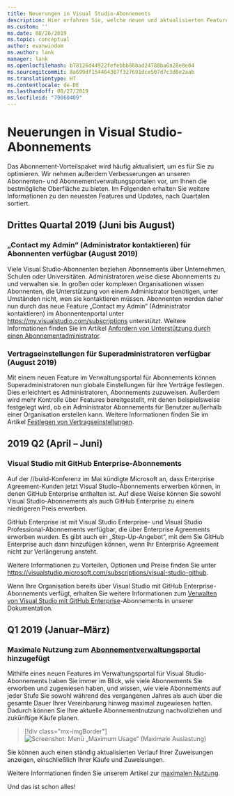 ```yaml
---
title: Neuerungen in Visual Studio-Abonnements
description: Hier erfahren Sie, welche neuen und aktualisierten Features Sie für die Verwaltung von Visual Studio-Abonnements verwenden können.
ms.custom: ''
ms.date: 08/26/2019
ms.topic: conceptual
author: evanwindom
ms.author: lank
manager: lank
ms.openlocfilehash: b78126d44922fefebbb86bad24788ba6a28e8e04
ms.sourcegitcommit: 8a699df154464387f327691dce507d7c3d0e2aab
ms.translationtype: HT
ms.contentlocale: de-DE
ms.lasthandoff: 08/27/2019
ms.locfileid: "70060409"
---
```

# <a name="what39s-new-in-visual-studio-subscriptions"></a>Neuerungen in Visual Studio-Abonnements

Das Abonnement-Vorteilspaket wird häufig aktualisiert, um es für Sie zu optimieren. Wir nehmen außerdem Verbesserungen an unseren Abonnenten- und Abonnementverwaltungsportalen vor, um Ihnen die bestmögliche Oberfläche zu bieten.  Im Folgenden erhalten Sie weitere Informationen zu den neuesten Features und Updates, nach Quartalen sortiert.

## <a name="2019-q3-june-august"></a>Drittes Quartal 2019 (Juni bis August)

### <a name="contact-my-admin-available-for-subscribers---august-2019"></a>„Contact my Admin“ (Administrator kontaktieren) für Abonnenten verfügbar (August 2019)
Viele Visual Studio-Abonnenten beziehen Abonnements über Unternehmen, Schulen oder Universitäten. Administratoren weise diese Abonnements zu und verwalten sie.  In großen oder komplexen Organisationen wissen Abonnenten, die Unterstützung von einem Administrator benötigen, unter Umständen nicht, wen sie kontaktieren müssen.  Abonnenten werden daher nun durch das neue Feature „Contact my Admin“ (Administrator kontaktieren) im Abonnentenportal unter https://my.visualstudio.com/subscriptions unterstützt. Weitere Informationen finden Sie im Artikel [Anfordern von Unterstützung durch einen Abonnementadministrator](contact-my-admin.md). 

### <a name="agreement-preferences-available-for-super-admins---august-2019"></a>Vertragseinstellungen für Superadministratoren verfügbar (August 2019)
Mit einem neuen Feature im Verwaltungsportal für Abonnements können Superadministratoren nun globale Einstellungen für ihre Verträge festlegen.  Dies erleichtert es Administratoren, Abonnements zuzuweisen. Außerdem wird mehr Kontrolle über Features bereitgestellt, mit denen beispielsweise festgelegt wird, ob ein Administrator Abonnements für Benutzer außerhalb einer Organisation erstellen kann.  Weitere Informationen finden Sie im Artikel [Festlegen von Vertragseinstellungen](admin-prefs.md). 

## <a name="2019-q2-april-june"></a>2019 Q2 (April – Juni)

### <a name="visual-studio-with-github-enterprise-subscriptions"></a>Visual Studio mit GitHub Enterprise-Abonnements
Auf der //build-Konferenz im Mai kündigte Microsoft an, dass Enterprise Agreement-Kunden jetzt Visual Studio-Abonnements erwerben können, in denen GitHub Enterprise enthalten ist.  Auf diese Weise können Sie sowohl Visual Studio-Abonnements als auch GitHub Enterprise zu einem niedrigeren Preis erwerben.  

GitHub Enterprise ist mit Visual Studio Enterprise- und Visual Studio Professional-Abonnements verfügbar, die über Enterprise Agreements erworben wurden. Es gibt auch ein „Step-Up-Angebot“, mit dem Sie GitHub Enterprise auch dann hinzufügen können, wenn Ihr Enterprise Agreement nicht zur Verlängerung ansteht.

Weitere Informationen zu Vorteilen, Optionen und Preise finden Sie unter https://visualstudio.microsoft.com/subscriptions/visual-studio-github. 

Wenn Ihre Organisation bereits über Visual Studio mit GitHub Enterprise-Abonnements verfügt, erhalten Sie weitere Informationen zum [Verwalten von Visual Studio mit GitHub Enterprise](assign-github.md)-Abonnements in unserer Dokumentation.  

## <a name="2019-q1-january-march"></a>Q1 2019 (Januar–März)

### <a name="maximum-usage-added-to-subscriptions-administration-portalhttpsmanagevisualstudiocom"></a>Maximale Nutzung zum [Abonnementverwaltungsportal](https://manage.visualstudio.com) hinzugefügt
Mithilfe eines neuen Features im Verwaltungsportal für Visual Studio-Abonnements haben Sie immer im Blick, wie viele Abonnements Sie erworben und zugewiesen haben, und wissen, wie viele Abonnements auf jeder Stufe Sie sowohl während des vergangenen Jahres als auch über die gesamte Dauer Ihrer Vereinbarung hinweg maximal zugewiesen hatten. Dadurch können Sie Ihre aktuelle Abonnementnutzung nachvollziehen und zukünftige Käufe planen. 

  > [!div class="mx-imgBorder"]
  > ![Screenshot: Menü „Maximum Usage“ (Maximale Auslastung)](_img/maximum-usage/maximum-usage-menu.png)

Sie können auch einen ständig aktualisierten Verlauf Ihrer Zuweisungen anzeigen, einschließlich Ihrer Käufe und Zuweisungen.   

Weitere Informationen finden Sie unserem Artikel zur [maximalen Nutzung](maximum-usage.md). 





Und das ist schon alles!
